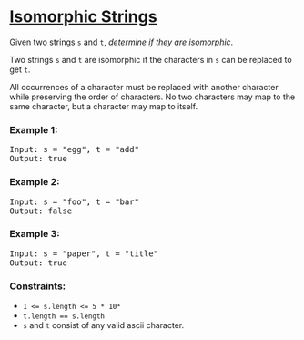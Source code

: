 # [Isomorphic Strings](https://leetcode.com/problems/isomorphic-strings/)


Given two strings `s` and `t`, *determine if they are isomorphic*.

Two strings `s` and `t` are isomorphic if the characters in `s` can be replaced to get `t`.

All occurrences of a character must be replaced with another character while preserving the order of characters. No two characters may map to the same character, but a character may map to itself. 

### Example 1:
<pre>
Input: s = "egg", t = "add"
Output: true
</pre>

### Example 2:
<pre>
Input: s = "foo", t = "bar"
Output: false
</pre>

### Example 3:
<pre>
Input: s = "paper", t = "title"
Output: true
</pre>

### Constraints:

- `1 <= s.length <= 5 * 10⁴`
- `t.length == s.length`
- `s` and `t` consist of any valid ascii character.
